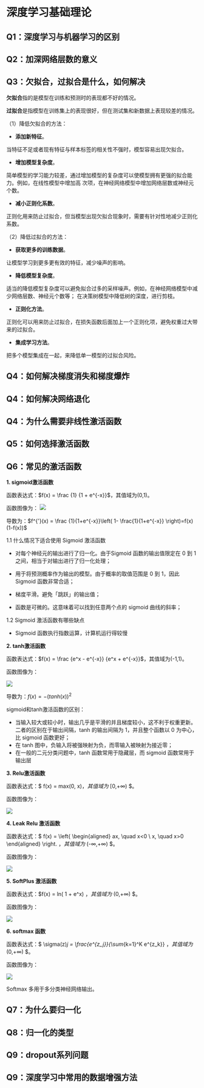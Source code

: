 # 深度学习基础理论
## Q1：深度学习与机器学习的区别

## Q2：加深网络层数的意义

## Q3：欠拟合，过拟合是什么，如何解决

**欠拟合**指的是模型在训练和预测时的表现都不好的情况。

**过拟合**是指模型在训练集上的表现很好，但在测试集和新数据上表现较差的情况。

（1）降低欠拟合的方法：

   - **添加新特征**。  

   当特征不足或者现有特征与样本标签的相关性不强时，模型容易出现欠拟合。

   - **增加模型复杂度**。  

   简单模型的学习能力较差，通过增加模型的复杂度可以使模型拥有更强的拟合能力。例如，在线性模型中增加高    次项，在神经网络模型中增加网络层数或神经元个数。

   - **减小正则化系数**。    

   正则化用来防止过拟合，但当模型出现欠拟合现象时，需要有针对性地减少正则化系数。

（2）降低过拟合的方法：

   - **获取更多的训练数据**。 

   让模型学习到更多更有效的特征，减少噪声的影响。

   - **降低模型复杂度**。  

   适当的降低模型复杂度可以避免拟合过多的采样噪声。例如，在神经网络模型中减少网络层数、神经元个数等；    在决策树模型中降低树的深度，进行剪枝。

   - **正则化方法**。  

   正则化可以用来防止过拟合，在损失函数后面加上一个正则化项，避免权重过大带来的过拟合。

   - **集成学习方法**。  

   把多个模型集成在一起，来降低单一模型的过拟合风险。

## Q4：如何解决梯度消失和梯度爆炸

## Q4：如何解决网络退化

## Q4：为什么需要非线性激活函数

## Q5：如何选择激活函数

## Q6：常见的激活函数

**1. sigmoid激活函数**  

函数表达式：$f(x) = \frac {1} {1 + e^{-x}}$，其值域为(0,1)。

函数图像为：
![](https://mmbiz.qpic.cn/mmbiz_png/KmXPKA19gW9PrS2jqcgp04sYOZNhbMVWe5nFPYqgmwEMyFYMqhWsHUjkwrJLPpeTvVRTGOF54Q7sgCInu1ME0w/640?wx_fmt=png&tp=webp&wxfrom=5&wx_lazy=1&wx_co=1)

导数为：$f^{'}(x) = \frac {1}{1+e^{-x}}\left( 1- \frac{1}{1+e^{-x}} \right)=f(x)(1-f(x))$

1.1 什么情况下适合使用 Sigmoid 激活函数

   - 对每个神经元的输出进行了归一化。由于Sigmoid 函数的输出值限定在 0 到 1 之间，相当于对输出进行了归一化处理；

   - 用于将预测概率作为输出的模型。由于概率的取值范围是 0 到 1，因此 Sigmoid 函数非常合适；

   - 梯度平滑。避免「跳跃」的输出值；

   - 函数是可微的。这意味着可以找到任意两个点的 sigmoid 曲线的斜率；

1.2 Sigmoid 激活函数有哪些缺点

   - Sigmoid 函数执行指数运算，计算机运行得较慢

**2. tanh激活函数**

函数表达式：$f(x) = \frac {e^x - e^{-x}} {e^x + e^{-x}}$，其值域为(-1,1)。

函数图像为：

![](https://mmbiz.qpic.cn/mmbiz_png/KmXPKA19gW9PrS2jqcgp04sYOZNhbMVWtz9Dn7SzuKsicEnDnGEegkH3Wlt5FE2ybkyXdW6m363azzMA0ibbraPA/640?wx_fmt=png&tp=webp&wxfrom=5&wx_lazy=1&wx_co=1)

导数为：$f(x) = - (tanh(x))^2$

sigmoid和tanh激活函数的区别：

   - 当输入较大或较小时，输出几乎是平滑的并且梯度较小，这不利于权重更新。二者的区别在于输出间隔，tanh 的输出间隔为 1，并且整个函数以 0 为中心，比 sigmoid 函数更好；
   - 在 tanh 图中，负输入将被强映射为负，而零输入被映射为接近零；
   - 在一般的二元分类问题中，tanh 函数常用于隐藏层，而 sigmoid 函数常用于输出层

**3. Relu激活函数**

函数表达式：$ f(x) = max(0, x)$，其值域为$ [0,+∞) $。

函数图像为：

![](https://github.com/scutan90/DeepLearning-500-questions/blob/master/ch03_%E6%B7%B1%E5%BA%A6%E5%AD%A6%E4%B9%A0%E5%9F%BA%E7%A1%80/img/ch3/3-32.png)

**4. Leak Relu 激活函数**

函数表达式：$ f(x) =  \left\{
   \begin{aligned}
   ax, \quad x<0 \\
   x, \quad x>0
   \end{aligned}
   \right. $，其值域为$ (-∞,+∞) $。

函数图像为：

![](https://mmbiz.qpic.cn/mmbiz_png/KmXPKA19gW9PrS2jqcgp04sYOZNhbMVWL4kB5fRTec1zZk4saEztrGYnvCAgm8cZG4AoWbriaD4GRGtnMgY0DTg/640?wx_fmt=png&tp=webp&wxfrom=5&wx_lazy=1&wx_co=1)

**5. SoftPlus 激活函数**

函数表达式：$f(x) = ln( 1 + e^x) $，其值域为$ (0,+∞) $。

函数图像为：

![](https://github.com/scutan90/DeepLearning-500-questions/blob/master/ch03_%E6%B7%B1%E5%BA%A6%E5%AD%A6%E4%B9%A0%E5%9F%BA%E7%A1%80/img/ch3/3-30.png)

**6. softmax 函数**

函数表达式：$ \sigma(z)_j = \frac{e^{z_j}}{\sum_{k=1}^K e^{z_k}} $，其值域为$ (0,+∞) $。

函数图像为：

![](https://mmbiz.qpic.cn/mmbiz_png/KmXPKA19gW9PrS2jqcgp04sYOZNhbMVWmk9OHeNrtt74bsmaDV8l2kXic1Xlxxcv1LvFwuQILPKfm1e3jtDsibNw/640?wx_fmt=png&tp=webp&wxfrom=5&wx_lazy=1&wx_co=1)

Softmax 多用于多分类神经网络输出。

## Q7：为什么要归一化

## Q8：归一化的类型

## Q9：dropout系列问题

## Q9：深度学习中常用的数据增强方法


